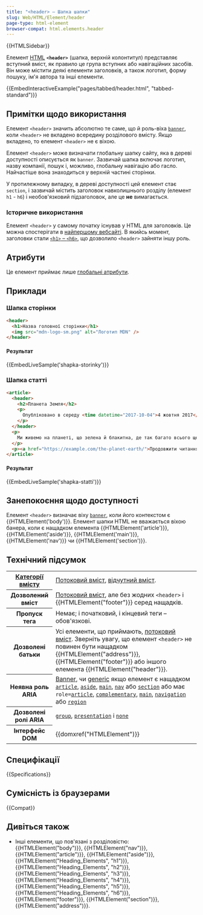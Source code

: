 ```yaml
---
title: "<header> – Шапка шапки"
slug: Web/HTML/Element/header
page-type: html-element
browser-compat: html.elements.header
---
```


{{HTMLSidebar}}

Елемент [HTML](/uk/docs/Web/HTML) **`<header>`** (шапка, верхній колонтитул) представляє вступний вміст, як правило це група вступних або навігаційних засобів. Він може містити деякі елементи заголовків, а також логотип, форму пошуку, ім'я автора та інші елементи.

{{EmbedInteractiveExample("pages/tabbed/header.html", "tabbed-standard")}}

## Примітки щодо використання

Елемент `<header>` значить абсолютно те саме, що й роль-віха [`banner`](/uk/docs/Web/Accessibility/ARIA/Roles/banner_role), коли `<header>` не вкладено всередину розділового вмісту. Якщо вкладено, то елемент `<header>` не є віхою.

Елемент `<header>` може визначати глобальну шапку сайту, яка в дереві доступності описується як `banner`. Зазвичай шапка включає логотип, назву компанії, пошук і, можливо, глобальну навігацію або гасло. Найчастіше вона знаходиться у верхній частині сторінки.

У протилежному випадку, в дереві доступності цей елемент стає `section`, і зазвичай містить заголовок навколишнього розділу (елемент `h1` - `h6`) і необов'язковий підзаголовок, але це **не** вимагається.

### Історичне використання

Елемент `<header>` у самому початку існував у HTML для заголовків. Це можна спостерігати в [найпершому вебсайті](http://info.cern.ch/). В якийсь момент, заголовки стали [`<h1>` – `<h6>`](/en-US/docs/Web/HTML/Element/Heading_Elements), що дозволило `<header>` зайняти іншу роль.

## Атрибути

Це елемент приймає лише [глобальні атрибути](/en-US/docs/Web/HTML/Global_attributes).

## Приклади

### Шапка сторінки

```html
<header>
  <h1>Назва головної сторінки</h1>
  <img src="mdn-logo-sm.png" alt="Логотип MDN" />
</header>
```

#### Результат

{{EmbedLiveSample('shapka-storinky')}}

### Шапка статті

```html
<article>
  <header>
    <h2>Планета Земля</h2>
    <p>
      Опубліковано в середу <time datetime="2017-10-04">4 жовтня 2017</time> Остапом Мирним
    </p>
  </header>
  <p>
    Ми живемо на планеті, що зелена й блакитна, де так багато всього ще не бачило людське око.
  </p>
  <p><a href="https://example.com/the-planet-earth/">Продовжити читання…</a></p>
</article>
```

#### Результат

{{EmbedLiveSample('shapka-statti')}}

## Занепокоєння щодо доступності

Елемент `<header>` визначає віху [`banner`](/uk/docs/Web/Accessibility/ARIA/Roles/banner_role), коли його контекстом є {{HTMLElement('body')}}. Елемент шапки HTML не вважається віхою банера, коли є нащадком елемента {{HTMLElement('article')}}, {{HTMLElement('aside')}}, {{HTMLElement('main')}}, {{HTMLElement('nav')}} чи {{HTMLElement('section')}}.

## Технічний підсумок

<table class="properties">
  <tbody>
    <tr>
      <th scope="row">
        <a href="/en-US/docs/Web/HTML/Content_categories"
          >Категорії вмісту</a
        >
      </th>
      <td>
        <a href="/uk/docs/Web/HTML/Content_categories#potokovyi-vmist"
          >Потоковий вміст</a
        >,
        <a href="/uk/docs/Web/HTML/Content_categories#vidchutnyi-vmist"
          >відчутний вміст</a
        >.
      </td>
    </tr>
    <tr>
      <th scope="row">Дозволений вміст</th>
      <td>
        <a href="/uk/docs/Web/HTML/Content_categories#potokovyi-vmist"
          >Потоковий вміст</a
        >, але без жодних <code>&#x3C;header></code> і
        {{HTMLElement("footer")}} серед нащадків.
      </td>
    </tr>
    <tr>
      <th scope="row">Пропуск тега</th>
      <td>Немає; і початковий, і кінцевий теги – обов'язкові.</td>
    </tr>
    <tr>
      <th scope="row">Дозволені батьки</th>
      <td>
        Усі елементи, що приймають,
        <a href="/uk/docs/Web/HTML/Content_categories#potokovyi-vmist"
          >потоковий вміст</a
        >. Зверніть увагу, що елемент <code>&#x3C;header></code> не повинен бути нащадком {{HTMLElement("address")}},
        {{HTMLElement("footer")}} або іншого елемента
        {{HTMLElement("header")}}.
      </td>
    </tr>
    <tr>
      <th scope="row">Неявна роль ARIA</th>
      <td>
        <a href="/en-US/docs/Web/Accessibility/ARIA/Roles/banner_role">Banner</a
        >, чи
        <a href="/en-US/docs/Web/Accessibility/ARIA/Roles/generic_role"
          >generic</a
        >
        якщо елемент є нащадком
        <code><a href="/en-US/docs/Web/HTML/Element/article">article</a></code
        >, <code><a href="/en-US/docs/Web/HTML/Element/aside">aside</a></code
        >, <code><a href="/en-US/docs/Web/HTML/Element/main">main</a></code
        >, <code><a href="/en-US/docs/Web/HTML/Element/nav">nav</a></code> або
        <code><a href="/en-US/docs/Web/HTML/Element/section">section</a></code>
        або має
        <code
          >role=<a href="/en-US/docs/Web/Accessibility/ARIA/Roles/article_role"
            >article</a
          ></code
        >,
        <code
          ><a href="/en-US/docs/Web/Accessibility/ARIA/Roles/complementary_role"
            >complementary</a
          ></code
        >,
        <code
          ><a href="/en-US/docs/Web/Accessibility/ARIA/Roles/main_role"
            >main</a
          ></code
        >,
        <code
          ><a href="/en-US/docs/Web/Accessibility/ARIA/Roles/navigation_role"
            >navigation</a
          ></code
        >
        або
        <code
          ><a href="/en-US/docs/Web/Accessibility/ARIA/Roles/region_role"
            >region</a
          ></code
        >
      </td>
    </tr>
    <tr>
      <th scope="row">Дозволені ролі ARIA</th>
      <td>
        <a href="/en-US/docs/Web/Accessibility/ARIA/Roles/group_role"><code>group</code></a>, <a href="/en-US/docs/Web/Accessibility/ARIA/Roles/presentation_role"><code>presentation</code></a> і
        <a href="/en-US/docs/Web/Accessibility/ARIA/Roles/none_role"><code>none</code></a>
      </td>
    </tr>
    <tr>
      <th scope="row">Інтерфейс DOM</th>
      <td>{{domxref("HTMLElement")}}</td>
    </tr>
  </tbody>
</table>

## Специфікації

{{Specifications}}

## Сумісність із браузерами

{{Compat}}

## Дивіться також

- Інші елементи, що пов'язані з розділовістю: {{HTMLElement("body")}}, {{HTMLElement("nav")}}, {{HTMLElement("article")}}, {{HTMLElement("aside")}}, {{HTMLElement("Heading_Elements", "h1")}}, {{HTMLElement("Heading_Elements", "h2")}}, {{HTMLElement("Heading_Elements", "h3")}}, {{HTMLElement("Heading_Elements", "h4")}}, {{HTMLElement("Heading_Elements", "h5")}}, {{HTMLElement("Heading_Elements", "h6")}}, {{HTMLElement("footer")}}, {{HTMLElement("section")}}, {{HTMLElement("address")}}.
